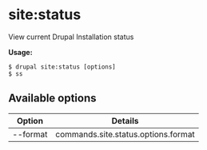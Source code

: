 # site:status
View current Drupal Installation status

**Usage:**
```
$ drupal site:status [options] 
$ ss  
```

## Available options
Option | Details
-------|-------------
--format | commands.site.status.options.format
